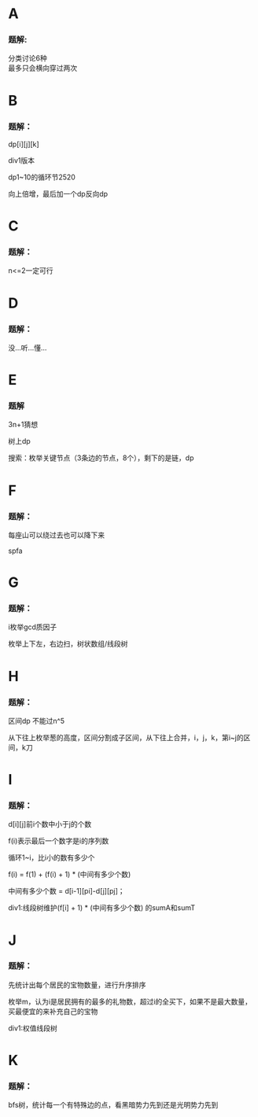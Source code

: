 # A

### 题解:

分类讨论6种</br>
最多只会横向穿过两次

# B

### 题解：

dp\[i]\[j]\[k]

div1版本

dp1~10的循环节2520

向上倍增，最后加一个dp反向dp

# C

### 题解：

n<=2一定可行

# D

### 题解：

没...听...懂...

# E

### 题解

3n+1猜想

树上dp

搜索：枚举关键节点（3条边的节点，8个），剩下的是链，dp

# F

### 题解：

每座山可以绕过去也可以降下来

spfa

# G

### 题解：

i枚举gcd质因子

枚举上下左，右边扫，树状数组/线段树

# H

### 题解：

区间dp 不能过n^5

从下往上枚举葱的高度，区间分割成子区间，从下往上合并，i，j，k，第i~j的区间，k刀

# I

### 题解：

d[i][j]前i个数中小于j的个数

f(i)表示最后一个数字是i的序列数

循环1~i，比i小的数有多少个

f(i) = f(1) + (f(i) + 1) * (中间有多少个数)

中间有多少个数 = d\[i-1]\[pi]-d\[j]\[pj]；

div1:线段树维护(f\[i] + 1) * (中间有多少个数) 的sumA和sumT

# J

### 题解：

先统计出每个居民的宝物数量，进行升序排序

枚举m，认为i是居民拥有的最多的礼物数，超过i的全买下，如果不是最大数量，买最便宜的来补充自己的宝物

div1:权值线段树

# K

### 题解：

bfs树，统计每一个有特殊边的点，看黑暗势力先到还是光明势力先到
